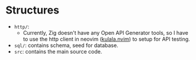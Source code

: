 # Structures
- `http/`:
    - Currently, Zig doesn't have any Open API Generator tools, so I have to use the http client in neovim ([kulala.nvim](https://github.com/mistweaverco/kulala.nvim)) to setup for API testing.
- `sql/`: contains schema, seed for database.
- `src`: contains the main source code.

